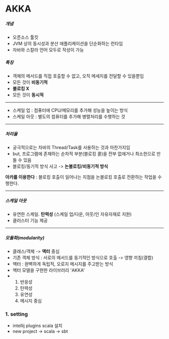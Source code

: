 # AKKA

##### 개념

* 오픈소스 툴킷
* JVM 상의 동시성과 분산 애플리케이션을 단순화하는 런타임
* 자바와 스칼라 언어 모두로 작성이 가능

##### 특징

* 객체의 메서드를 직접 호출할 수 없고, 오직 메세지를 전달할 수 있을뿐임
* 모든 것이 **비동기적**
* **블로킹 X**
* 모든 것이 **동시적**

***

* 스케일 업 : 컴퓨터에 CPU/메모리를 추가해 성능을 높이는 방식
* 스케일 아웃 : 별도의 컴퓨터를 추가해 병렬처리를 수행하는 것

***

##### 처리율

* 궁극적으로는 자바의 Thread/Task를 사용하는 것과 마찬가지임
* but, 프로그램에 존재하는 순차적 부분(블로킹 콜)을 전부 없애거나 최소한으로 만들 수 있음
* 블로킹/동기적 방식 사고  -> **논블로킹/비동기적 방식**

**아카를 이용한다** : 블로킹 호출이 일어나는 지점을 논블로킹 호출로 전환하는 작업을 수행한다.

***

##### 스케일 아웃

* 유연한 스케일. **탄력성** (스케일 업/다운, 아웃/인 자유자재로 지원)
* 클러스터 기능 제공

***

##### 모듈화(modularity)

* 클래스/객체 -> **액터** 중심
* 기존 객체 방식 : 서로의 메서드를 동기적인 방식으로 호출 -> 영향 끼침(결합)
* 액터 : 완벽하게 독립적, 오로지 메시지를 주고받는 방식
* 액터 모델을 구현한 라이브러리 'AKKA'
* 1. 반응성
  2. 탄력성
  3. 유연성
  4. 메시지 중심



### 1. setting

* intellij plugins scala 설치
* new project -> scala -> sbt

